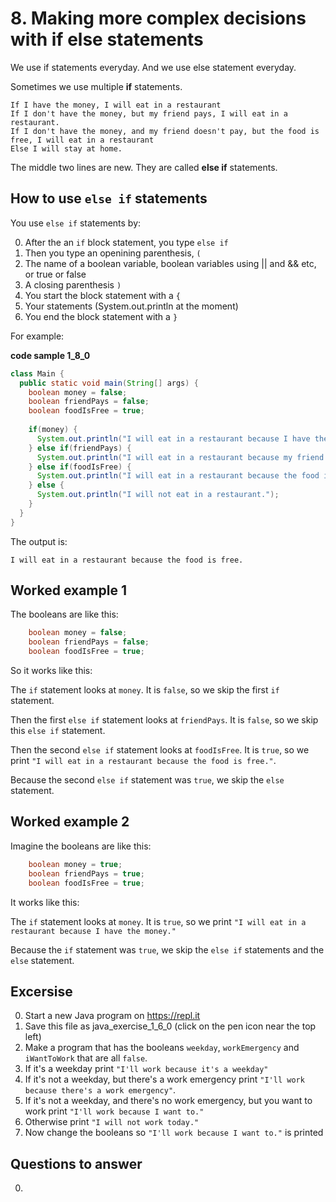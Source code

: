 # 8. Making more complex decisions with **if else** statements 

We use if statements everyday. And we use else statement everyday.

Sometimes we use multiple **if** statements.

```
If I have the money, I will eat in a restaurant
If I don't have the money, but my friend pays, I will eat in a restaurant.
If I don't have the money, and my friend doesn't pay, but the food is free, I will eat in a restaurant
Else I will stay at home.
```

The middle two lines are new. They are called **else if** statements.

## How to use `else if` statements

You use `else if` statements by:

0. After the an `if` block statement, you type `else if`
0. Then you type an openining parenthesis, `(`
0. The name of a boolean variable, boolean variables using || and && etc, or true or false
0. A closing parenthesis `)`
0. You start the block statement with a `{`
0. Your statements (System.out.println at the moment)
0. You end the block statement with a `}`

For example:

**code sample 1_8_0**
```java
class Main {
  public static void main(String[] args) {
    boolean money = false;
    boolean friendPays = false;
    boolean foodIsFree = true;    
    
    if(money) {
      System.out.println("I will eat in a restaurant because I have the money.");
    } else if(friendPays) {
      System.out.println("I will eat in a restaurant because my friend will pay.");
    } else if(foodIsFree) {      
      System.out.println("I will eat in a restaurant because the food is free.");    
    } else {
      System.out.println("I will not eat in a restaurant.");        
    }
  }
}
```

The output is:

```
I will eat in a restaurant because the food is free.
```

## Worked example 1

The booleans are like this:

```java
    boolean money = false;
    boolean friendPays = false;
    boolean foodIsFree = true;
```

So it works like this: 

The `if` statement looks at `money`. It is `false`, so we skip the first `if` statement. 

Then the first `else if` statement looks at `friendPays`. It is `false`, so we skip this `else if` statement. 

Then the second `else if` statement looks at `foodIsFree`. It is `true`, so we print `"I will eat in a restaurant because the food is free."`.

Because the second `else if` statement was `true`, we skip the `else` statement.

## Worked example 2

Imagine the booleans are like this:

```java
    boolean money = true;
    boolean friendPays = true;
    boolean foodIsFree = true;    
```

It works like this: 

The `if` statement looks at `money`. It is `true`, so we print `"I will eat in a restaurant because I have the money."`

Because the `if` statement was `true`, we skip the `else if` statements and the `else` statement.

## Excersise

0. Start a new Java program on https://repl.it
0. Save this file as java_exercise_1_6_0 (click on the pen icon near the top left)
0. Make a program that has the booleans `weekday`, `workEmergency` and `iWantToWork` that are all `false`.
0. If it's a weekday print `"I'll work because it's a weekday"`
0. If it's not a weekday, but there's a work emergency print `"I'll work because there's a work emergency"`.
0. If it's not a weekday, and there's no work emergency, but you want to work print `"I'll work because I want to."`
0. Otherwise print `"I will not work today."`
0. Now change the booleans so `"I'll work because I want to."` is printed

## Questions to answer ##

0. 


